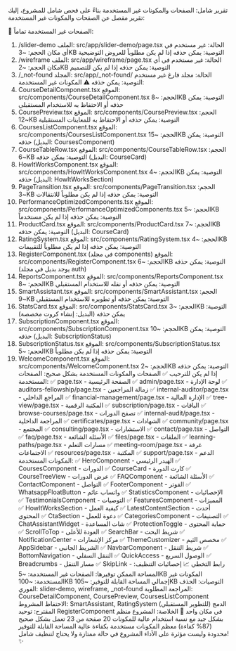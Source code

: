 تقرير شامل: الصفحات والمكونات غير المستخدمة
بناءً على فحص شامل للمشروع، إليك تقرير مفصل عن الصفحات والمكونات غير المستخدمة:

🚫 الصفحات غير المستخدمة تماماً:
1. /slider-demo
الملف: src/app/slider-demo/page.tsx
الحالة: غير مستخدم في أي مكان
الحجم: ~3KB
التوصية: يمكن حذفه إذا لم يكن مطلوباً للعروض التوضيحية
2. /wireframe
الملف: src/app/wireframe/page.tsx
الحالة: غير مستخدم في أي مكان
الحجم: ~2KB
التوصية: يمكن حذفه إذا لم يكن للتصميم
3. /_not-found
المجلد: src/app/_not-found/
الحالة: مجلد فارغ غير مستخدم
التوصية: يمكن حذفه
⚠️ المكونات غير المستخدمة:
1. CourseDetailComponent.tsx
الموقع: src/components/CourseDetailComponent.tsx
الحجم: ~8KB
التوصية: يمكن حذفه أو الاحتفاظ به للاستخدام المستقبلي
2. CoursePreview.tsx
الموقع: src/components/CoursePreview.tsx
الحجم: ~12KB
التوصية: يمكن حذفه أو الاحتفاظ به للمعاينات المستقبلية
3. CoursesListComponent.tsx
الموقع: src/components/CoursesListComponent.tsx
الحجم: ~15KB
التوصية: يمكن حذفه (البديل: CoursesComponent)
4. CourseTableRow.tsx
الموقع: src/components/CourseTableRow.tsx
الحجم: ~6KB
التوصية: يمكن حذفه (البديل: CourseCard)
5. HowItWorksComponent.tsx
الموقع: src/components/HowItWorksComponent.tsx
الحجم: ~4KB
التوصية: يمكن حذفه (البديل: HowItWorksSection)
6. PageTransition.tsx
الموقع: src/components/PageTransition.tsx
الحجم: ~3KB
التوصية: يمكن حذفه إذا لم يكن مطلوباً للانتقالات
7. PerformanceOptimizedComponents.tsx
الموقع: src/components/PerformanceOptimizedComponents.tsx
الحجم: ~5KB
التوصية: يمكن حذفه إذا لم يكن مستخدماً
8. ProductCard.tsx
الموقع: src/components/ProductCard.tsx
الحجم: ~7KB
التوصية: يمكن حذفه (البديل: CourseCard)
9. RatingSystem.tsx
الموقع: src/components/RatingSystem.tsx
الحجم: ~4KB
التوصية: يمكن حذفه إذا لم يكن مطلوباً للتقييمات
10. RegisterComponent.tsx (في مجلد components)
الموقع: src/components/RegisterComponent.tsx
الحجم: ~6KB
التوصية: يمكن حذفه (يوجد بديل في مجلد auth)
11. ReportsComponent.tsx
الموقع: src/components/ReportsComponent.tsx
الحجم: ~8KB
التوصية: يمكن حذفه أو نقله للاستخدام المستقبلي
12. SmartAssistant.tsx
الموقع: src/components/SmartAssistant.tsx
الحجم: ~9KB
التوصية: يمكن حذفه أو تطويره للاستخدام المستقبلي
13. StatsCard.tsx
الموقع: src/components/StatsCard.tsx
الحجم: ~3KB
التوصية: يمكن حذفه (البديل: إنشاء كروت مخصصة)
14. SubscriptionComponent.tsx
الموقع: src/components/SubscriptionComponent.tsx
الحجم: ~10KB
التوصية: يمكن حذفه (البديل: SubscriptionStatus)
15. SubscriptionStatus.tsx
الموقع: src/components/SubscriptionStatus.tsx
الحجم: ~5KB
التوصية: يمكن حذفه إذا لم يكن مطلوباً
16. WelcomeComponent.tsx
الموقع: src/components/WelcomeComponent.tsx
الحجم: ~2KB
التوصية: يمكن حذفه إذا لم يكن للترحيب
✅ الصفحات والمكونات المستخدمة بشكل صحيح:
الصفحات المستخدمة:
✅ page.tsx - الصفحة الرئيسية
✅ admin/page.tsx - لوحة الإدارة
✅ auditors-fellowship/page.tsx - زمالة المراجعين
✅ internal-auditor/page.tsx - المراجع الداخلي
✅ financial-management/page.tsx - الإدارة المالية
✅ tree-view/page.tsx - المكتبة الرقمية
✅ subscription/page.tsx - الباقات
✅ browse-courses/page.tsx - تصفح الدورات
✅ internal-audit/page.tsx - المراجعة الداخلية
✅ certificates/page.tsx - الشهادات
✅ community/page.tsx - المجتمع
✅ consulting/page.tsx - الاستشارات
✅ contact/page.tsx - التواصل
✅ faq/page.tsx - الأسئلة الشائعة
✅ files/page.tsx - الملفات
✅ learning-paths/page.tsx - مسارات التعلم
✅ meeting-room/page.tsx - غرفة الاجتماعات
✅ resources/page.tsx - المكتبة
✅ support/page.tsx - الدعم
المكونات المستخدمة:
✅ HeroComponent - الهيدر الرئيسي
✅ CoursesComponent - الدورات
✅ CourseCard - كارت الدورة
✅ CourseTreeView - عرض الدورات
✅ FAQComponent - الأسئلة الشائعة
✅ ContactComponent - التواصل
✅ FooterComponent - الفوتر
✅ WhatsappFloatButton - واتساب عائم
✅ StatisticsComponent - الإحصائيات
✅ TestimonialsComponent - التوصيات
✅ FeaturesComponent - المميزات
✅ HowItWorksSection - كيفية العمل
✅ LatestContentSection - أحدث المحتوى
✅ CtaSection - دعوة للعمل
✅ CategoriesComponent - التصنيفات
✅ ChatAssistantWidget - شات المساعدة
✅ ProtectionToggle - حماية المحتوى
✅ ScrollToTop - العودة للأعلى
✅ SearchBar - شريط البحث
✅ NotificationCenter - مركز الإشعارات
✅ ThemeCustomizer - مخصص الثيم
✅ AppSidebar - الشريط الجانبي
✅ NavbarComponent - شريط التنقل
✅ BottomNavigation - التنقل السفلي
✅ QuickAccess - الوصول السريع
✅ Breadcrumbs - مسار التنقل
✅ SkipLink - رابط التخطي
📈 إحصائيات التنظيف:
المساحة الممكن توفيرها:
الصفحات غير المستخدمة: ~5KB
المكونات غير المستخدمة: ~100KB
إجمالي المساحة القابلة للتوفير: ~105KB
التوصيات:
الحذف الفوري: slider-demo, wireframe, _not-found
المراجعة المطلوبة: CourseDetailComponent, CoursePreview, CoursesListComponent
الاحتفاظ المشروط: SmartAssistant, RatingSystem (للتطوير المستقبلي)
الدمج المقترح: توحيد RegisterComponent في مكان واحد
🎯 الخلاصة:
المشروع منظم بشكل جيد مع نسبة استخدام عالية للمكونات
20 صفحة من 23 تعمل بشكل صحيح (87% كفاءة)
معظم المكونات مستخدمة بكفاءة عالية
المساحة القابلة للتوفير محدودة وليست مؤثرة على الأداء
المشروع في حالة ممتازة ولا يحتاج لتنظيف شامل! ✨



